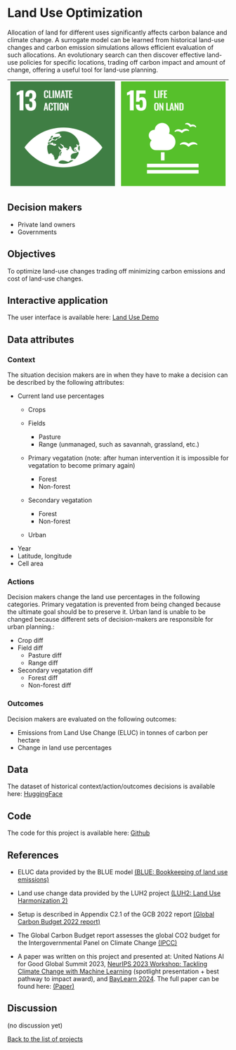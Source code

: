 # Land Use Optimization

<!-- Describe the project in one sentence, e.g. A project that... -->
Allocation of land for different uses significantly affects carbon balance and climate change. A surrogate model can be learned from historical land-use changes and carbon emission simulations allows efficient evaluation of such allocations. An evolutionary search can then discover effective land-use policies for specific locations, trading off carbon impact and amount of change, offering a useful tool for land-use planning.

<!-- Inser SDG Icons and links-->
| [![Goal 13](../images/sdgs/E-WEB-Goal-13.png)](../goals/goal_13.md) | [![Goal 15](../images/sdgs/E-WEB-Goal-15.png)](../goals/goal_15.md) |
|--------------------------------------------------------------------|------------------------------------------------------------------|

## Decision makers

<!-- List decision makers that could use this project-->
- Private land owners
- Governments

## Objectives

<!-- Describe the objectives of the project in one sentence -->
To optimize land-use changes trading off minimizing carbon emissions and cost of land-use changes.

## Interactive application

<!-- Provide a link to the interactive application -->
The user interface is available here: [Land Use Demo](https://landuse.evolution.ml)

## Data attributes

### Context

<!-- Describe the situation decision makers are in when then have to make a decision -->
The situation decision makers are in when they have to make a decision can be described by the following attributes:

- Current land use percentages
    - Crops
    - Fields
        - Pasture
        - Range (unmanaged, such as savannah, grassland, etc.)
    - Primary vegatation (note: after human intervention it is impossible for vegatation to become primary again)
        - Forest
        - Non-forest
    
    - Secondary vegatation
        - Forest
        - Non-forest
    - Urban
- Year
- Latitude, longitude
- Cell area


### Actions

<!-- Describe what the decision makers can do achieve their objectives -->
Decision makers change the land use percentages in the following categories. Primary vegatation is prevented from being changed because the ultimate goal should be to preserve it. Urban land is unable to be changed because different sets of decision-makers are responsible for urban planning.:
- Crop diff
- Field diff
    - Pasture diff
    - Range diff
- Secondary vegatation diff
    - Forest diff
    - Non-forest diff

### Outcomes

<!-- Describe the metrics decision makers are trying to optimize, on which they are evaluatded -->
Decision makers are evaluated on the following outcomes:
- Emissions from Land Use Change (ELUC) in tonnes of carbon per hectare
- Change in land use percentages

## Data

<!-- Describe the data that is used to evaluate the decisions -->
The dataset of historical context/action/outcomes decisions is available here: [HuggingFace](https://huggingface.co/datasets/projectresilience/ELUC-committed)

## Code

<!-- Point to the repo that contains the code -->
The code for this project is available here: [Github](https://github.com/Project-Resilience/mvp)

## References

<!-- Provide a list of references or other resources used in the project -->
- ELUC data provided by the BLUE model [(BLUE: Bookkeeping of land use emissions)](https://doi.org/10.1002/2014GB004997)

- Land use change data provided by the LUH2 project [(LUH2: Land Use Harmonization 2)](https://luh.umd.edu/)

- Setup is described in Appendix C2.1 of the GCB 2022 report [(Global Carbon Budget 2022 report)](https://doi.org/10.5194/essd-14-4811-2022)

- The Global Carbon Budget report assesses the global CO2 budget for the Intergovernmental Panel on Climate Change [(IPCC)](https://www.ipcc.ch/)

- A paper was written on this project and presented at: United Nations AI for Good Global Summit 2023, [NeurIPS 2023 Workshop: Tackling Climate Change with Machine Learning](https://www.climatechange.ai/papers/neurips2023/94) (spotlight presentation + best pathway to impact award), and [BayLearn 2024](https://baylearn-org.github.io/www/submissions.html#:~:text=Utilizing%20Surrogate%20Modeling%20and%20Evolutionary%20Policy%20Search%20to%20Discover%20Effective%20Policies%20for%20Land%2DUse%20Planning). The full paper can be found here: [(Paper)](https://nn.cs.utexas.edu/?miikkulainen:arxiv23)

## Discussion

<!-- Provide a link to a space for discussion or comments -->
(no discussion yet)

[Back to the list of projects](../README.md)
